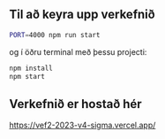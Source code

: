 ## Til að keyra upp verkefnið
```bash
PORT=4000 npm run start
```

og í öðru terminal með þessu projecti:

```bash
npm install
npm start
```

## Verkefnið er hostað hér
https://vef2-2023-v4-sigma.vercel.app/
